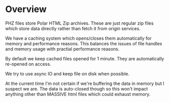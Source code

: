 # Overview

PHZ files store Polar HTML Zip archives.  These are just regular zip files
which store data directly rather than fetch it from origin services.

We have a caching system which opens/closes them automatically for memory
and performance reasons. This balances the issues of file handles and memory
usage with practial performance reasons.

By default we keep cached files opened for 1 minute.  They are automatically
re-opened on access.

We try to use async IO and keep file on disk when possible.

At the current time I'm not certain if we're buffering the data in memory but
I suspect we are.  The data is auto-closed though so this won't impact anything
other than MASSIVE html files which could exhaust memory.
